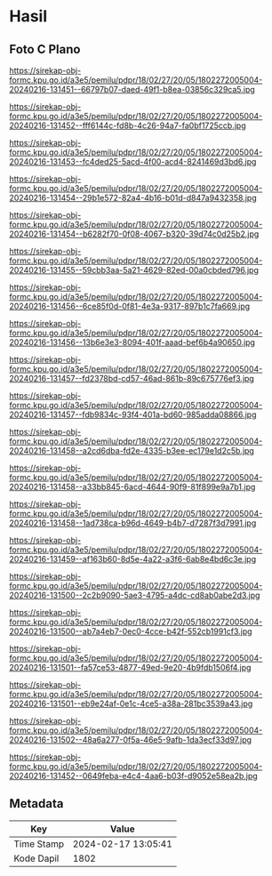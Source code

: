 # Hasil

## Foto C Plano

https://sirekap-obj-formc.kpu.go.id/a3e5/pemilu/pdpr/18/02/27/20/05/1802272005004-20240216-131451--66797b07-daed-49f1-b8ea-03856c329ca5.jpg

https://sirekap-obj-formc.kpu.go.id/a3e5/pemilu/pdpr/18/02/27/20/05/1802272005004-20240216-131452--fff6144c-fd8b-4c26-94a7-fa0bf1725ccb.jpg

https://sirekap-obj-formc.kpu.go.id/a3e5/pemilu/pdpr/18/02/27/20/05/1802272005004-20240216-131453--fc4ded25-5acd-4f00-acd4-8241469d3bd6.jpg

https://sirekap-obj-formc.kpu.go.id/a3e5/pemilu/pdpr/18/02/27/20/05/1802272005004-20240216-131454--29b1e572-82a4-4b16-b01d-d847a9432358.jpg

https://sirekap-obj-formc.kpu.go.id/a3e5/pemilu/pdpr/18/02/27/20/05/1802272005004-20240216-131454--b6282f70-0f08-4067-b320-39d74c0d25b2.jpg

https://sirekap-obj-formc.kpu.go.id/a3e5/pemilu/pdpr/18/02/27/20/05/1802272005004-20240216-131455--59cbb3aa-5a21-4629-82ed-00a0cbded796.jpg

https://sirekap-obj-formc.kpu.go.id/a3e5/pemilu/pdpr/18/02/27/20/05/1802272005004-20240216-131456--6ce85f0d-0f81-4e3a-9317-897b1c7fa669.jpg

https://sirekap-obj-formc.kpu.go.id/a3e5/pemilu/pdpr/18/02/27/20/05/1802272005004-20240216-131456--13b6e3e3-8094-401f-aaad-bef6b4a90650.jpg

https://sirekap-obj-formc.kpu.go.id/a3e5/pemilu/pdpr/18/02/27/20/05/1802272005004-20240216-131457--fd2378bd-cd57-46ad-861b-89c675776ef3.jpg

https://sirekap-obj-formc.kpu.go.id/a3e5/pemilu/pdpr/18/02/27/20/05/1802272005004-20240216-131457--fdb9834c-93f4-401a-bd60-985adda08866.jpg

https://sirekap-obj-formc.kpu.go.id/a3e5/pemilu/pdpr/18/02/27/20/05/1802272005004-20240216-131458--a2cd6dba-fd2e-4335-b3ee-ec179e1d2c5b.jpg

https://sirekap-obj-formc.kpu.go.id/a3e5/pemilu/pdpr/18/02/27/20/05/1802272005004-20240216-131458--a33bb845-6acd-4644-90f9-81f899e9a7b1.jpg

https://sirekap-obj-formc.kpu.go.id/a3e5/pemilu/pdpr/18/02/27/20/05/1802272005004-20240216-131458--1ad738ca-b96d-4649-b4b7-d7287f3d7991.jpg

https://sirekap-obj-formc.kpu.go.id/a3e5/pemilu/pdpr/18/02/27/20/05/1802272005004-20240216-131459--af163b60-8d5e-4a22-a3f6-6ab8e4bd6c3e.jpg

https://sirekap-obj-formc.kpu.go.id/a3e5/pemilu/pdpr/18/02/27/20/05/1802272005004-20240216-131500--2c2b9090-5ae3-4795-a4dc-cd8ab0abe2d3.jpg

https://sirekap-obj-formc.kpu.go.id/a3e5/pemilu/pdpr/18/02/27/20/05/1802272005004-20240216-131500--ab7a4eb7-0ec0-4cce-b42f-552cb1991cf3.jpg

https://sirekap-obj-formc.kpu.go.id/a3e5/pemilu/pdpr/18/02/27/20/05/1802272005004-20240216-131501--fa57ce53-4877-49ed-9e20-4b9fdb1506f4.jpg

https://sirekap-obj-formc.kpu.go.id/a3e5/pemilu/pdpr/18/02/27/20/05/1802272005004-20240216-131501--eb9e24af-0e1c-4ce5-a38a-281bc3539a43.jpg

https://sirekap-obj-formc.kpu.go.id/a3e5/pemilu/pdpr/18/02/27/20/05/1802272005004-20240216-131502--48a6a277-0f5a-46e5-9afb-1da3ecf33d97.jpg

https://sirekap-obj-formc.kpu.go.id/a3e5/pemilu/pdpr/18/02/27/20/05/1802272005004-20240216-131452--0649feba-e4c4-4aa6-b03f-d9052e58ea2b.jpg


## Metadata

| Key        | Value               |
| ---------- | ------------------- |
| Time Stamp | 2024-02-17 13:05:41 |
| Kode Dapil | 1802                |




